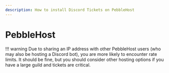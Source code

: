 ```yaml
---
description: How to install Discord Tickets on PebbleHost
---
```


# PebbleHost

!!! warning
	Due to sharing an IP address with other PebbleHost users (who may also be hosting a Discord bot),
	you are more likely to encounter rate limits. It should be fine,
	but you should consider other hosting options if you have a large guild and tickets are critical.
